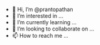 - 👋 Hi, I’m @prantopathan
- 👀 I’m interested in ...
- 🌱 I’m currently learning ...
- 💞️ I’m looking to collaborate on ...
- 📫 How to reach me ...

<!---
prantopathan/prantopathan is a ✨ special ✨ repository because its `README.md` (this file) appears on your GitHub profile.
You can click the Preview link to take a look at your changes.
--->
